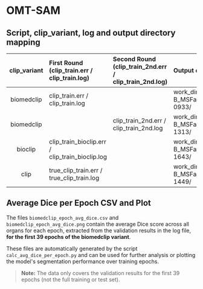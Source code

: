 # OMT-SAM

## Script, clip_variant, log and output directory mapping

| clip_variant | First Round (clip_train.err / clip_train.log)  | Second Round (clip_train_2nd.err / clip_train_2nd.log) | Output directory                                              |
|:------------:|:-----------------------------------------------|:------------------------------------------------------|:------------------------------------------------------------|
| biomedclip   | clip_train.err / clip_train.log                |                                                      | work_dir/MedSAM-ViT-B_MSFalse_oneneckFalse_use_clip_20250616-0933/ |
| biomedclip   |                                               | clip_train_2nd.err / clip_train_2nd.log               | work_dir/MedSAM-ViT-B_MSFalse_oneneckFalse_use_clip_20250618-1313/ |
| bioclip      | clip_train_bioclip.err / clip_train_bioclip.log|                                                      | work_dir/MedSAM-ViT-B_MSFalse_oneneckFalse_use_clip_20250617-1643/ |
| clip         | true_clip_train.err / true_clip_train.log      |                                                      | work_dir/MedSAM-ViT-B_MSFalse_oneneckFalse_use_clip_20250617-1449/ |


## Average Dice per Epoch CSV and Plot

The files `biomedclip_epoch_avg_dice.csv` and `biomedclip_epoch_avg_dice.png` contain the average Dice score across all organs for each epoch, extracted from the validation results in the log file, **for the first 39 epochs of the biomedclip variant**.

These files are automatically generated by the script `calc_avg_dice_per_epoch.py` and can be used for further analysis or plotting the model's segmentation performance over training epochs.

> **Note:**
> The data only covers the validation results for the first 39 epochs (not the full training or test set).


